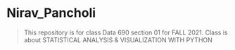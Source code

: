 # Nirav_Pancholi
> This repository is for class Data 690 section 01 for FALL 2021. Class is about STATISTICAL ANALYSIS & VISUALIZATION WITH PYTHON
